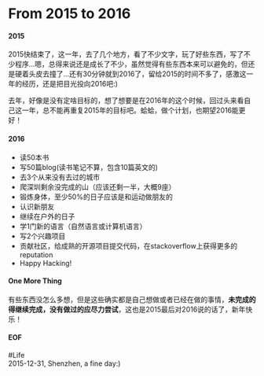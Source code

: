 From 2015 to 2016
===

#### 2015
2015快结束了，这一年，去了几个地方，看了不少文字，玩了好些东西，写了不少程序...嗯，总得来说还是成长了不少，虽然觉得有些东西本来可以避免的，但还是硬着头皮去撞了...还有30分钟就到2016了，留给2015的时间不多了，感激这一年的经历，还是把目光投向2016吧:)

去年，好像是没有定啥目标的，想了想要是在2016年的这个时候，回过头来看自己这一年，总不能再重复2015年的目标吧。蛤蛤，做个计划，也期望2016能更好！

#### 2016
* 读50本书
* 写50篇blog(读书笔记不算，包含10篇英文的)
* 去3个从来没有去过的城市
* 爬深圳剩余没完成的山（应该还剩一半，大概9座）
* 锻炼身体，至少50%的日子应该是和运动做朋友的
* 认识新朋友
* 继续在户外的日子
* 学1门新的语言（自然语言或计算机语言）
* 写2个兴趣项目
* 贡献社区，给成熟的开源项目提交代码，在stackoverflow上获得更多的reputation
* Happy Hacking!

#### One More Thing
有些东西没怎么多想，但是这些确实都是自己想做或者已经在做的事情，**未完成的得继续完成，没有做过的应尽力尝试**，这也是2015最后对2016说的话了，新年快乐！

#### EOF
\#Life  
2015-12-31, Shenzhen, a fine day:)

